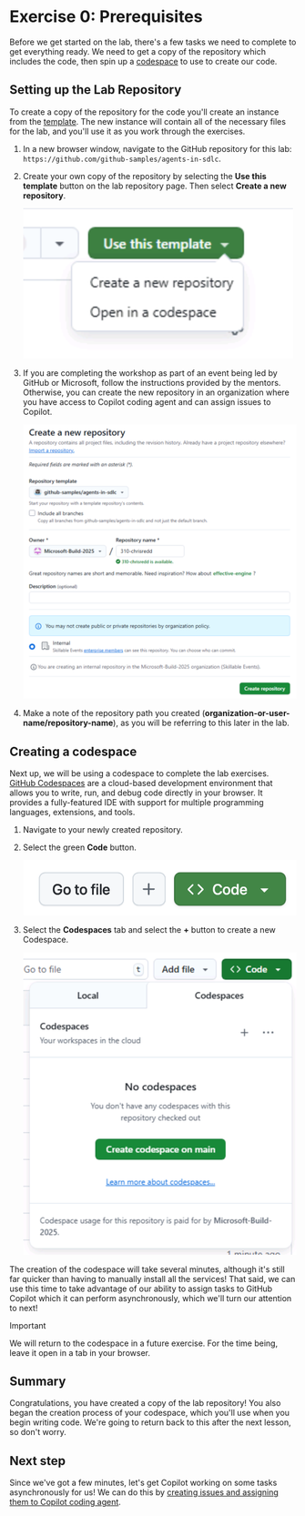 # Exercise 0: Prerequisites

Before we get started on the lab, there's a few tasks we need to complete to get everything ready. We need to get a copy of the repository which includes the code, then spin up a [codespace][codespaces] to use to create our code.

## Setting up the Lab Repository

To create a copy of the repository for the code you'll create an instance from the [template][template-repository]. The new instance will contain all of the necessary files for the lab, and you'll use it as you work through the exercises. 

1. In a new browser window, navigate to the GitHub repository for this lab: `https://github.com/github-samples/agents-in-sdlc`.
2. Create your own copy of the repository by selecting the **Use this template** button on the lab repository page. Then select **Create a new repository**.

    ![Use this template button](images/use-template.png)

3. If you are completing the workshop as part of an event being led by GitHub or Microsoft, follow the instructions provided by the mentors. Otherwise, you can create the new repository in an organization where you have access to Copilot coding agent and can assign issues to Copilot.

    ![Input the repository template settings](images/repository-template-settings.png)

4. Make a note of the repository path you created (**organization-or-user-name/repository-name**), as you will be referring to this later in the lab.

## Creating a codespace

Next up, we will be using a codespace to complete the lab exercises. [GitHub Codespaces][codespaces] are a cloud-based development environment that allows you to write, run, and debug code directly in your browser. It provides a fully-featured IDE with support for multiple programming languages, extensions, and tools.

1. Navigate to your newly created repository.
2. Select the green **Code** button.

    ![Select the Code button](images/code-button.png)

3. Select the **Codespaces** tab and select the **+** button to create a new Codespace.

    ![Create a new codespace](images/create-codespace.png)

The creation of the codespace will take several minutes, although it's still far quicker than having to manually install all the services! That said, we can use this time to take advantage of our ability to assign tasks to GitHub Copilot which it can perform asynchronously, which we'll turn our attention to next!

> [!IMPORTANT]
> We will return to the codespace in a future exercise. For the time being, leave it open in a tab in your browser.

## Summary

Congratulations, you have created a copy of the lab repository! You also began the creation process of your codespace, which you'll use when you begin writing code. We're going to return back to this after the next lesson, so don't worry.

## Next step

Since we've got a few minutes, let's get Copilot working on some tasks asynchronously for us! We can do this by [creating issues and assigning them to Copilot coding agent](./1-copilot-coding-agent.md).

[codespaces]: https://github.com/features/codespaces
[template-repository]: https://docs.github.com/repositories/creating-and-managing-repositories/creating-a-template-repository
